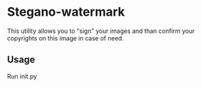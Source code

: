 # Stegano-watermark
This utility allows you to "sign" your images and than confirm your copyrights on this image in case of need.
## Usage
Run init.py
